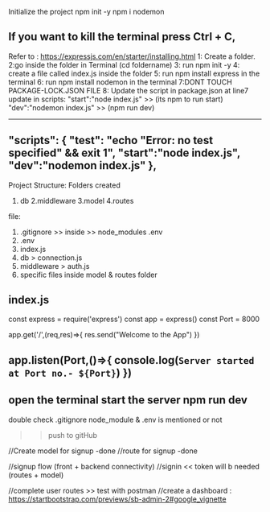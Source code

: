 Initialize the project
npm init -y
npm i nodemon

If you want to  kill the terminal press Ctrl + C,
----------------
Refer to : https://expressjs.com/en/starter/installing.html
1: Create a folder.
2:go inside the folder in Terminal (cd foldername)
3: run npm init -y
4: create a file called index.js inside the folder
5: run npm install express in the terminal
6: run npm install nodemon in the terminal
7:DONT TOUCH PACKAGE-LOCK.JSON FILE
8: Update the script in package.json at line7
update in scripts:
"start":"node index.js"     >> (its npm to run start)
"dev":"nodemon index.js"    >> (npm run dev)

----
"scripts": {
    "test": "echo \"Error: no test specified\" && exit 1",
    "start":"node index.js",
    "dev":"nodemon index.js"
  },
-------------------------------------

Project Structure:
Folders created
1. db
2.middleware
3.model
4.routes

file:
1. .gitignore >> inside >>  node_modules  .env
2. .env
3. index.js
4. db > connection.js
5. middleware > auth.js
6. specific files inside model & routes folder


index.js 
------------------------
const express = require('express')
const app = express()
const Port = 8000

app.get('/',(req,res)=>{
    res.send("Welcome to the App")
})

app.listen(Port,()=>{
    console.log(`Server started at Port no.- ${Port}`)
})
-------------------------
open the terminal
start the server
npm run dev
----------------------
double check  .gitignore
node_module & .env is mentioned or not
>> push to gitHub

//Create model for signup -done
//route for signup -done

//signup flow (front + backend connectivity)
//signin << token will b needed (routes + model)

//complete user routes >> test with postman
//create a dashboard : https://startbootstrap.com/previews/sb-admin-2#google_vignette
